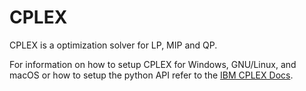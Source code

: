 # CPLEX
CPLEX is a optimization solver for LP, MIP and QP.

For information on how to setup CPLEX for Windows, GNU/Linux, and macOS  or how
to setup the python API refer to the
<a href="https://www.ibm.com/docs/en/icos/22.1.1?topic=cplex-setting-up" target="_blank">IBM CPLEX Docs</a>.
